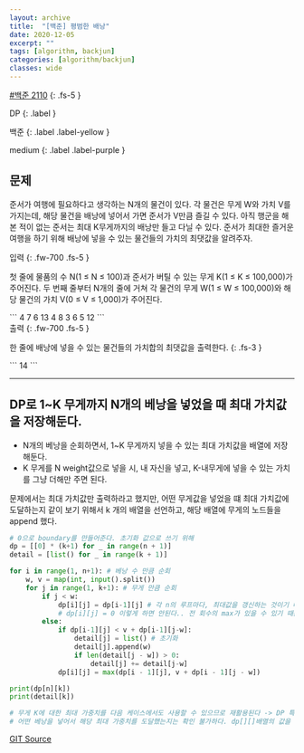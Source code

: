 ```yaml
---
layout: archive
title:  "[백준] 평범한 배낭"
date: 2020-12-05
excerpt: ""
tags: [algorithm, backjun]
categories: [algorithm/backjun]
classes: wide
---
```


[#백준 2110](https://www.acmicpc.net/problem/12865)
{: .fs-5 }

<div class="code-example" markdown="1">
DP
{: .label }

백준
{: .label .label-yellow }

medium
{: .label .label-purple }
</div>

<!--more-->
## 문제
준서가 여행에 필요하다고 생각하는 N개의 물건이 있다. 각 물건은 무게 W와 가치 V를 가지는데, 해당 물건을 배낭에 넣어서 가면 준서가 V만큼 즐길 수 있다. 아직 행군을 해본 적이 없는 준서는 최대 K무게까지의 배낭만 들고 다닐 수 있다. 준서가 최대한 즐거운 여행을 하기 위해 배낭에 넣을 수 있는 물건들의 가치의 최댓값을 알려주자.

<div class="code-example" markdown="1">
입력
{: .fw-700 .fs-5 }

첫 줄에 물품의 수 N(1 ≤ N ≤ 100)과 준서가 버틸 수 있는 무게 K(1 ≤ K ≤ 100,000)가 주어진다. 두 번째 줄부터 N개의 줄에 거쳐 각 물건의 무게 W(1 ≤ W ≤ 100,000)와 해당 물건의 가치 V(0 ≤ V ≤ 1,000)가 주어진다.
</div>
```
4 7
6 13
4 8
3 6
5 12
```

<div class="code-example" markdown="1">
출력
{: .fw-700 .fs-5 }

한 줄에 배낭에 넣을 수 있는 물건들의 가치합의 최댓값을 출력한다.
{: .fs-3 }
</div>
```
14
```

---

## DP로 1~K 무게까지 N개의 베낭을 넣었을 때 최대 가치값을 저장해둔다.

- N개의 베낭을 순회하면서, 1~K 무게까지 넣을 수 있는 최대 가치값을 배열에 저장해둔다.
- K 무게를 N weight값으로 넣을 시, 내 자신을 넣고, K-내무게에 넣을 수 있는 가치를 그냥 더해만 주면 된다.

<div class="bd-callout bd-callout-warning">
<p>
문제에서는 최대 가치값만 출력하라고 했지만, 어떤 무게값을 넣었을 떄 최대 가치값에 도달하는지 같이 보기 위해서 k 개의 배열을 선언하고, 해당 배열에 무게의 노드들을 append 했다.
</p>
</div>

``` python
# 0으로 boundary를 만들어준다. 초기화 값으로 쓰기 위해
dp = [[0] * (k+1) for _ in range(n + 1)]
detail = [list() for _ in range(k + 1)]

for i in range(1, n+1): # 베낭 수 만큼 순회
    w, v = map(int, input().split())
    for j in range(1, k+1): # 무게 만큼 순회
        if j < w:
            dp[i][j] = dp[i-1][j] # 각 n의 루프마다, 최대값을 갱신하는 것이기 때문에, 전 회차의 값을 그대로 이관한다.
            # dp[i][j] = 0 이렇게 하면 안된다.. 전 회수의 max가 있을 수 있기 때문에
        else:
            if dp[i-1][j] < v + dp[i-1][j-w]:
                detail[j] = list() # 초기화
                detail[j].append(w)
                if len(detail[j - w]) > 0:
                    detail[j] += detail[j-w]
            dp[i][j] = max(dp[i - 1][j], v + dp[i - 1][j - w])

print(dp[n][k])
print(detail[k])

# 무게 K에 대한 최대 가중치를 다음 케이스에서도 사용할 수 있으므로 재활용된다 -> DP 특징
# 어떤 베낭을 넣어서 해당 최대 가중치를 도달했는지는 확인 불가하다. dp[][]배열의 값을 최대값으로 정했기 때문에
```

<i class="icon icon-link" style="display: inline-block;"></i>[GIT Source](https://github.com/mongsilJeong/fastcampus/blob/main/repAthmPractice/HomeWifi.py)
